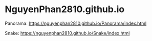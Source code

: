 # NguyenPhan2810.github.io

Panorama: https://nguyenphan2810.github.io/Panorama/index.html

Snake: https://nguyenphan2810.github.io/Snake/index.html
